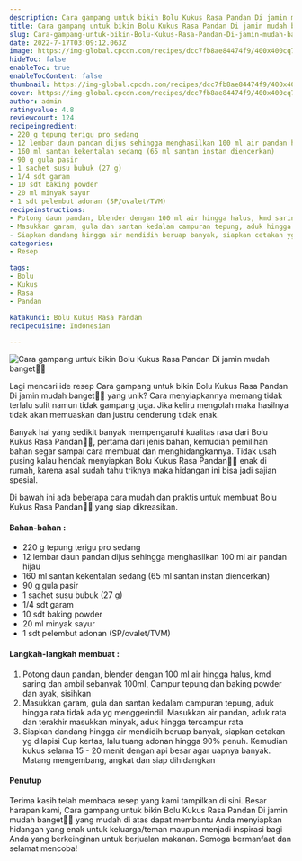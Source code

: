 ```yaml
---
description: Cara gampang untuk bikin Bolu Kukus Rasa Pandan Di jamin mudah banget"
title: Cara gampang untuk bikin Bolu Kukus Rasa Pandan Di jamin mudah banget
slug: Cara-gampang-untuk-bikin-Bolu-Kukus-Rasa-Pandan-Di-jamin-mudah-banget
date: 2022-7-17T03:09:12.063Z
image: https://img-global.cpcdn.com/recipes/dcc7fb8ae84474f9/400x400cq70/photo.jpg
hideToc: false
enableToc: true
enableTocContent: false
thumbnail: https://img-global.cpcdn.com/recipes/dcc7fb8ae84474f9/400x400cq70/photo.jpg
cover: https://img-global.cpcdn.com/recipes/dcc7fb8ae84474f9/400x400cq70/photo.jpg
author: admin
ratingvalue: 4.8
reviewcount: 124
recipeingredient:
- 220 g tepung terigu pro sedang
- 12 lembar daun pandan dijus sehingga menghasilkan 100 ml air pandan hijau
- 160 ml santan kekentalan sedang (65 ml santan instan diencerkan)
- 90 g gula pasir
- 1 sachet susu bubuk (27 g)
- 1/4 sdt garam
- 10 sdt baking powder
- 20 ml minyak sayur
- 1 sdt pelembut adonan (SP/ovalet/TVM)
recipeinstructions:
- Potong daun pandan, blender dengan 100 ml air hingga halus, kmd saring dan ambil sebanyak 100ml, Campur tepung dan baking powder dan ayak, sisihkan
- Masukkan garam, gula dan santan kedalam campuran tepung, aduk hingga rata tidak ada yg menggerindil. Masukkan air pandan, aduk rata dan terakhir masukkan minyak, aduk hingga tercampur rata
- Siapkan dandang hingga air mendidih beruap banyak, siapkan cetakan yg dilapisi Cup kertas, lalu tuang adonan hingga 90% penuh. Kemudian kukus selama 15 - 20 menit dengan api besar agar uapnya banyak. Matang mengembang, angkat dan siap dihidangkan
categories:
- Resep

tags:
- Bolu
- Kukus
- Rasa
- Pandan

katakunci: Bolu Kukus Rasa Pandan
recipecuisine: Indonesian

---
```


![Cara gampang untuk bikin Bolu Kukus Rasa Pandan Di jamin mudah banget👩‍🍳](https://img-global.cpcdn.com/recipes/dcc7fb8ae84474f9/400x400cq70/photo.jpg)

Lagi mencari ide resep Cara gampang untuk bikin Bolu Kukus Rasa Pandan Di jamin mudah banget👩‍🍳 yang unik? Cara menyiapkannya memang tidak terlalu sulit namun tidak gampang juga. Jika keliru mengolah maka hasilnya tidak akan memuaskan dan justru cenderung tidak enak.

Banyak hal yang sedikit banyak mempengaruhi kualitas rasa dari Bolu Kukus Rasa Pandan👩‍🍳, pertama dari jenis bahan, kemudian pemilihan bahan segar sampai cara membuat dan menghidangkannya. Tidak usah pusing kalau hendak menyiapkan Bolu Kukus Rasa Pandan👩‍🍳 enak di rumah, karena asal sudah tahu triknya maka hidangan ini bisa jadi sajian spesial.

Di bawah ini ada beberapa cara mudah dan praktis untuk membuat Bolu Kukus Rasa Pandan👩‍🍳 yang siap dikreasikan.

<!--inarticleads1-->

#### Bahan-bahan :

- 220 g tepung terigu pro sedang
- 12 lembar daun pandan dijus sehingga menghasilkan 100 ml air pandan hijau
- 160 ml santan kekentalan sedang (65 ml santan instan diencerkan)
- 90 g gula pasir
- 1 sachet susu bubuk (27 g)
- 1/4 sdt garam
- 10 sdt baking powder
- 20 ml minyak sayur
- 1 sdt pelembut adonan (SP/ovalet/TVM)

<!--inarticleads2-->

#### Langkah-langkah membuat :

1. Potong daun pandan, blender dengan 100 ml air hingga halus, kmd saring dan ambil sebanyak 100ml, Campur tepung dan baking powder dan ayak, sisihkan
1. Masukkan garam, gula dan santan kedalam campuran tepung, aduk hingga rata tidak ada yg menggerindil. Masukkan air pandan, aduk rata dan terakhir masukkan minyak, aduk hingga tercampur rata
1. Siapkan dandang hingga air mendidih beruap banyak, siapkan cetakan yg dilapisi Cup kertas, lalu tuang adonan hingga 90% penuh. Kemudian kukus selama 15 - 20 menit dengan api besar agar uapnya banyak. Matang mengembang, angkat dan siap dihidangkan

#### Penutup

Terima kasih telah membaca resep yang kami tampilkan di sini. Besar harapan kami, Cara gampang untuk bikin Bolu Kukus Rasa Pandan Di jamin mudah banget👩‍🍳 yang mudah di atas dapat membantu Anda menyiapkan hidangan yang enak untuk keluarga/teman maupun menjadi inspirasi bagi Anda yang berkeinginan untuk berjualan makanan. Semoga bermanfaat dan selamat mencoba!